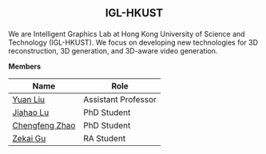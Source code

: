 <h2 align="center"> <p> IGL-HKUST </p></h2>

We are Intelligent Graphics Lab at Hong Kong University of Science and Technology (IGL-HKUST). We focus on developing new technologies for 3D reconstruction, 3D generation, and 3D-aware video generation.


 <summary><strong>Members</strong></summary>

| Name                           | Role                                      |
|--------------------------------|-------------------------------------------|
| [Yuan Liu](https://liuyuan-pal.github.io/) | Assistant Professor          |
| [Jiahao Lu](https://github.com/jiah-cloud)|  PhD Student |
| [Chengfeng Zhao](https://afterjourney00.github.io/)|  PhD Student |
| [Zekai Gu](https://scholar.google.com/citations?user=Y8AU3RkAAAAJ&hl=en)|  RA Student |
